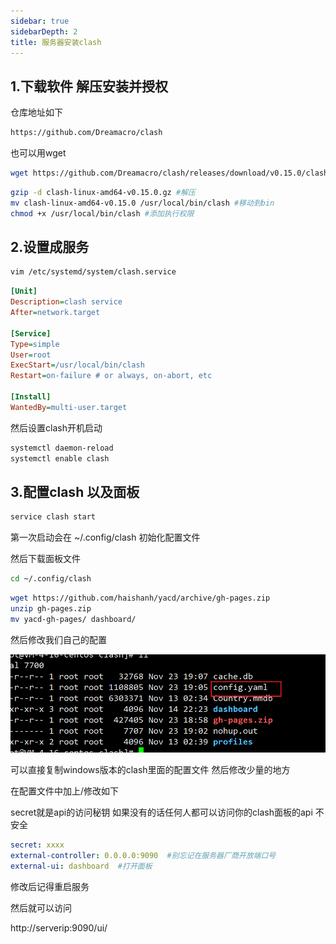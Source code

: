```yaml
---
sidebar: true
sidebarDepth: 2
title: 服务器安装clash
---
```


## 1.下载软件 解压安装并授权

仓库地址如下

```bash
https://github.com/Dreamacro/clash
```

也可以用wget

```bash
wget https://github.com/Dreamacro/clash/releases/download/v0.15.0/clash-linux-amd64-v0.15.0.gz
```

```bash
gzip -d clash-linux-amd64-v0.15.0.gz #解压
mv clash-linux-amd64-v0.15.0 /usr/local/bin/clash #移动到bin
chmod +x /usr/local/bin/clash #添加执行权限
```

## 2.设置成服务

```bash
vim /etc/systemd/system/clash.service
```

```ini
[Unit]
Description=clash service
After=network.target

[Service]
Type=simple
User=root
ExecStart=/usr/local/bin/clash
Restart=on-failure # or always, on-abort, etc

[Install]
WantedBy=multi-user.target
```

然后设置clash开机启动

```bash
systemctl daemon-reload
systemctl enable clash
```

## 3.配置clash 以及面板

```bash
service clash start
```

第一次启动会在 ~/.config/clash 初始化配置文件

然后下载面板文件

```bash
cd ~/.config/clash
```

```bash
wget https://github.com/haishanh/yacd/archive/gh-pages.zip
unzip gh-pages.zip
mv yacd-gh-pages/ dashboard/
```

然后修改我们自己的配置

![image-20211123191742198](./assets/img202111231918334.png)

可以直接复制windows版本的clash里面的配置文件 然后修改少量的地方

在配置文件中加上/修改如下

secret就是api的访问秘钥 如果没有的话任何人都可以访问你的clash面板的api 不安全

```yaml
secret: xxxx
external-controller: 0.0.0.0:9090  #别忘记在服务器厂商开放端口号
external-ui: dashboard  #打开面板
```

修改后记得重启服务

然后就可以访问

http://serverip:9090/ui/
